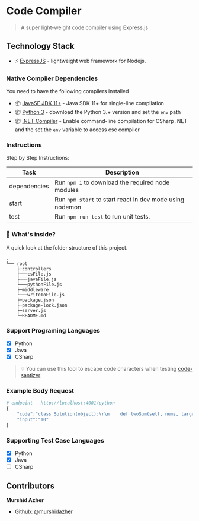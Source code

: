 # Code Compiler

> A super light-weight code compiler using Express.js
 

## Technology Stack
* :zap: [ExpressJS](https://expressjs.com/) - lightweight web framework for Nodejs.

### Native Compiler Dependencies

You need to have the following compilers installed

* :package: [JavaSE JDK 11+](https://www.oracle.com/java/technologies/javase-jdk13-downloads.html) - Java SDK 11+ for single-line compilation
* :package: [Python 3](https://www.python.org/downloads/) - download the Python 3.+ version and set the `env` path
* :package: [.NET Compiler](https://docs.microsoft.com/en-us/dotnet/csharp/language-reference/compiler-options/command-line-building-with-csc-exe) - Enable command-line compilation for CSharp .NET and the set the `env` variable to access csc compiler

### Instructions

Step by Step Instructions:

| Task             | Description                                                                                                                                     |
| ---------------- | ----------------------------------------------------------------------------------------------------------------------------------------------- |
| dependencies         | Run `npm i` to download the required node modules 
| start         | Run `npm start` to start react in dev mode using nodemon
| test        | Run `npm run test` to run unit tests.

### :open_file_folder: What's inside?

A quick look at the folder structure of this project.
    
    .
    └── root
        ├─controllers
        ├───csFile.js
        ├───javaFile.js
        └───pythonFile.js
        ├─middleware
        └───writeToFile.js
        ├─package.json
        ├─package-lock.json
        ├─server.js
        └─README.md

### Support Programing Languages

- [x] Python
- [x] Java
- [x] CSharp

>:bulb: You can use this tool to escape code characters when testing [code-santizer](https://www.freeformatter.com/java-dotnet-escape.html#ad-output)

### Example Body Request

```python
# endpoint - http://localhost:4001/python
{
	"code":"class Solution(object):\r\n    def twoSum(self, nums, target):\r\n        if nums is None :\r\n            return [1,0]\r\n        if len(nums) <= 1:\r\n            return [0,0]\r\n        buff_dict = {}\r\n        for i in range(len(nums)):\r\n            if nums[i] in buff_dict:\r\n                return [buff_dict[nums[i]], i]\r\n            else:\r\n                buff_dict[target - nums[i]] = i",
	"input":"10"
}
```

### Supporting Test Case Languages

- [x] Python
- [x] Java
- [ ] CSharp

## Contributors

**Murshid Azher**

- Github: [@murshidazher](https://github.com/murshidazher)